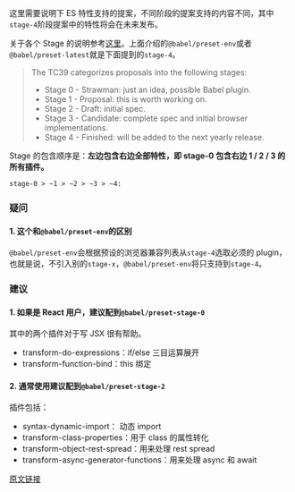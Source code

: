 这里需要说明下 ES 特性支持的提案，不同阶段的提案支持的内容不同，其中`stage-4`阶段提案中的特性将会在未来发布。

关于各个 Stage 的说明参考[这里](https://link.jianshu.com?t=http://babeljs.io/docs/plugins#stage-x-experimental-presets)。上面介绍的`@babel/preset-env`或者`@babel/preset-latest`就是下面提到的`stage-4`。

> The TC39 categorizes proposals into the following stages:
>
> - Stage 0 - Strawman: just an idea, possible Babel plugin.
> - Stage 1 - Proposal: this is worth working on.
> - Stage 2 - Draft: initial spec.
> - Stage 3 - Candidate: complete spec and initial browser implementations.
> - Stage 4 - Finished: will be added to the next yearly release.

Stage 的包含顺序是：**左边包含右边全部特性，即 stage-0 包含右边 1 / 2 / 3 的所有插件。**

```undefined
stage-0 > ~1 > ~2 > ~3 > ~4:
```

### 疑问

#### 1. 这个和`@babel/preset-env`的区别

`@babel/preset-env`会根据预设的浏览器兼容列表从`stage-4`选取必须的 plugin，也就是说，不引入别的`stage-x`，`@babel/preset-env`将只支持到`stage-4`。

### 建议

#### 1. 如果是 React 用户，建议配到`@babel/preset-stage-0`

其中的两个插件对于写 JSX 很有帮助。

- transform-do-expressions：if/else 三目运算展开
- transform-function-bind：this 绑定

#### 2. 通常使用建议配到`@babel/preset-stage-2`

插件包括：

- syntax-dynamic-import： 动态 import
- transform-class-properties：用于 class 的属性转化
- transform-object-rest-spread：用来处理 rest spread
- transform-async-generator-functions：用来处理 async 和 await

[原文链接](https://www.jianshu.com/p/0dc3bddb6da8)
